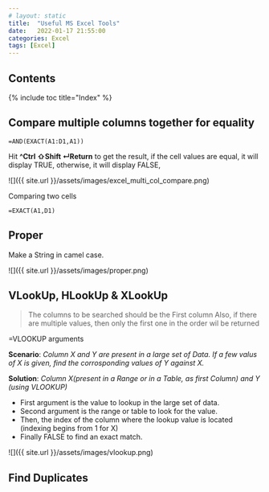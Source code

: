 ```yaml
---
# layout: static
title:  "Useful MS Excel Tools"
date:   2022-01-17 21:55:00
categories: Excel
tags: [Excel]
---
```


## Contents

{% include toc title="Index" %}

## Compare multiple columns together for equality

```excel
=AND(EXACT(A1:D1,A1))
```

Hit **^Ctrl ⇧Shift ↵Return** to get the result, if the cell values are equal, it will display TRUE, otherwise, it will display FALSE, 

![]({{ site.url }}/assets/images/excel_multi_col_compare.png)


Comparing two cells 
```excel
=EXACT(A1,D1)
```
## Proper

Make a String in camel case.

![]({{ site.url }}/assets/images/proper.png)


## VLookUp, HLookUp & XLookUp

> The columns to be searched should be the First column
> Also, if there are multiple values, then only the first one in the order wil be returned


=VLOOKUP arguments 

**Scenario**: *Column X and Y are present in a large set of Data. If a few valus of X is given, find the corrosponding values of Y against X.*

**Solution**: *Column X(present in a Range or in a Table, as first Column) and Y (using VLOOKUP)*

* First argument is the value to lookup in the large set of data.
* Second argument is the range or table to look for the value.
* Then, the index of the column where the lookup value is located (indexing begins from 1 for X)
* Finally FALSE to find an exact match.

![]({{ site.url }}/assets/images/vlookup.png)

## Find Duplicates
